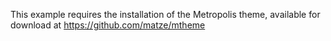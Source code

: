 This example requires the installation of the Metropolis theme, available for download at
https://github.com/matze/mtheme